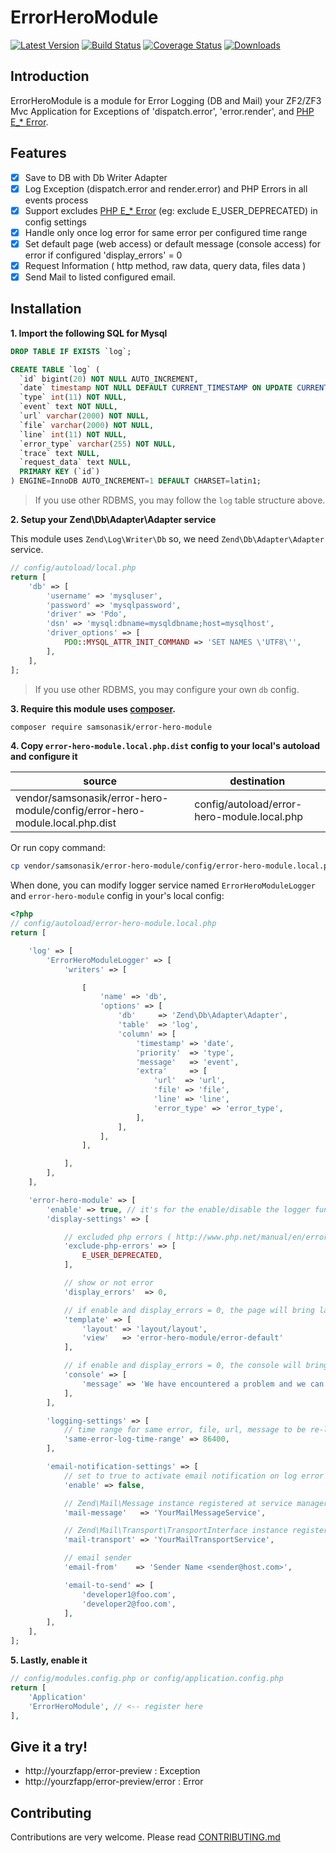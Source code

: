 ErrorHeroModule
===============

[![Latest Version](https://img.shields.io/github/release/samsonasik/ErrorHeroModule.svg?style=flat-square)](https://github.com/samsonasik/ErrorHeroModule/releases)
[![Build Status](https://travis-ci.org/samsonasik/ErrorHeroModule.svg?branch=master)](https://travis-ci.org/samsonasik/ErrorHeroModule)
[![Coverage Status](https://coveralls.io/repos/github/samsonasik/ErrorHeroModule/badge.svg?branch=master)](https://coveralls.io/github/samsonasik/ErrorHeroModule?branch=master)
[![Downloads](https://img.shields.io/packagist/dt/samsonasik/error-hero-module.svg?style=flat-square)](https://packagist.org/packages/samsonasik/error-hero-module)

Introduction
------------

ErrorHeroModule is a module for Error Logging (DB and Mail) your ZF2/ZF3 Mvc Application for Exceptions of 'dispatch.error', 'error.render', and [PHP E_* Error](http://www.php.net/manual/en/errorfunc.constants.php).

Features
--------

- [x] Save to DB with Db Writer Adapter
- [x] Log Exception (dispatch.error and render.error) and PHP Errors in all events process
- [x] Support excludes [PHP E_* Error](http://www.php.net/manual/en/errorfunc.constants.php) (eg: exclude E_USER_DEPRECATED) in config settings
- [x] Handle only once log error for same error per configured time range
- [x] Set default page (web access) or default message (console access) for error if configured 'display_errors' = 0
- [x] Request Information ( http method, raw data, query data, files data )
- [x] Send Mail to listed configured email.

Installation
------------

**1. Import the following SQL for Mysql**
```sql
DROP TABLE IF EXISTS `log`;

CREATE TABLE `log` (
  `id` bigint(20) NOT NULL AUTO_INCREMENT,
  `date` timestamp NOT NULL DEFAULT CURRENT_TIMESTAMP ON UPDATE CURRENT_TIMESTAMP,
  `type` int(11) NOT NULL,
  `event` text NOT NULL,
  `url` varchar(2000) NOT NULL,
  `file` varchar(2000) NOT NULL,
  `line` int(11) NOT NULL,
  `error_type` varchar(255) NOT NULL,
  `trace` text NULL,
  `request_data` text NULL,
  PRIMARY KEY (`id`)
) ENGINE=InnoDB AUTO_INCREMENT=1 DEFAULT CHARSET=latin1;
```
> If you use other RDBMS, you may follow the `log` table structure above.

**2. Setup your Zend\Db\Adapter\Adapter service**

This module uses `Zend\Log\Writer\Db` so, we need `Zend\Db\Adapter\Adapter` service.

```php
// config/autoload/local.php
return [
    'db' => [
        'username' => 'mysqluser',
        'password' => 'mysqlpassword',
        'driver' => 'Pdo',
        'dsn' => 'mysql:dbname=mysqldbname;host=mysqlhost',
        'driver_options' => [
            PDO::MYSQL_ATTR_INIT_COMMAND => 'SET NAMES \'UTF8\'',
        ],
    ],      
];
```
> If you use other RDBMS, you may configure your own `db` config.

**3. Require this module uses [composer](https://getcomposer.org/).**

```sh
composer require samsonasik/error-hero-module
```

**4. Copy `error-hero-module.local.php.dist` config to your local's autoload and configure it**

| source                                                                       | destination                                 |
|------------------------------------------------------------------------------|---------------------------------------------|
|  vendor/samsonasik/error-hero-module/config/error-hero-module.local.php.dist | config/autoload/error-hero-module.local.php |

Or run copy command:

```sh
cp vendor/samsonasik/error-hero-module/config/error-hero-module.local.php.dist config/autoload/error-hero-module.local.php
```

When done, you can modify logger service named `ErrorHeroModuleLogger` and `error-hero-module` config in your's local config:

```php
<?php
// config/autoload/error-hero-module.local.php
return [

    'log' => [
        'ErrorHeroModuleLogger' => [
            'writers' => [

                [
                    'name' => 'db',
                    'options' => [
                        'db'     => 'Zend\Db\Adapter\Adapter',
                        'table'  => 'log',
                        'column' => [
                            'timestamp' => 'date',
                            'priority'  => 'type',
                            'message'   => 'event',
                            'extra'     => [
                                'url'  => 'url',
                                'file' => 'file',
                                'line' => 'line',
                                'error_type' => 'error_type',
                            ],
                        ],
                    ],
                ],

            ],
        ],
    ],

    'error-hero-module' => [
        'enable' => true, // it's for the enable/disable the logger functionality
        'display-settings' => [

            // excluded php errors ( http://www.php.net/manual/en/errorfunc.constants.php )
            'exclude-php-errors' => [
                E_USER_DEPRECATED,
            ],

            // show or not error
            'display_errors'  => 0,

            // if enable and display_errors = 0, the page will bring layout and view
            'template' => [
                'layout' => 'layout/layout',               
                'view'   => 'error-hero-module/error-default'
            ],

            // if enable and display_errors = 0, the console will bring message
            'console' => [
                'message' => 'We have encountered a problem and we can not fulfill your request. An error report has been generated and send to the support team and someone will attend to this problem urgently. Please try again later. Thank you for your patience.',
            ],
        ],

        'logging-settings' => [
            // time range for same error, file, url, message to be re-logged
            'same-error-log-time-range' => 86400,
        ],

        'email-notification-settings' => [
            // set to true to activate email notification on log error event
            'enable' => false,

            // Zend\Mail\Message instance registered at service manager
            'mail-message'   => 'YourMailMessageService',

            // Zend\Mail\Transport\TransportInterface instance registered at service manager
            'mail-transport' => 'YourMailTransportService',

            // email sender
            'email-from'    => 'Sender Name <sender@host.com>',

            'email-to-send' => [
                'developer1@foo.com',
                'developer2@foo.com',
            ],
        ],
    ],
];
```

**5. Lastly, enable it**
```php
// config/modules.config.php or config/application.config.php
return [
    'Application'
    'ErrorHeroModule', // <-- register here
],
```

Give it a try!
--------------

- http://yourzfapp/error-preview             : Exception
- http://yourzfapp/error-preview/error       : Error

Contributing
------------
Contributions are very welcome. Please read [CONTRIBUTING.md](https://github.com/samsonasik/ErrorHeroModule/blob/master/CONTRIBUTING.md)
